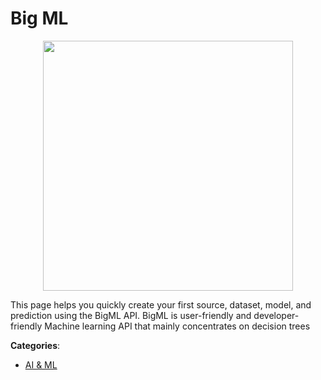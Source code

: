 # Big ML
<p align="center">
    <img width="400" src="https://raw.githubusercontent.com/apis-list/apis-list/apis/big-ml/logo_256x256.png" />
</p>

This page helps you quickly create your first source, dataset, model, and prediction using the BigML API. BigML is user-friendly and developer-friendly Machine learning API that mainly concentrates on decision trees



**Categories**:
- [AI & ML](https://github.com/apis-list/apis-list#ai-and-ml)




